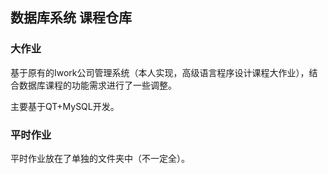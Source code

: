 ## 数据库系统 课程仓库

### 大作业

基于原有的Iwork公司管理系统（本人实现，高级语言程序设计课程大作业），结合数据库课程的功能需求进行了一些调整。

主要基于QT+MySQL开发。

### 平时作业

平时作业放在了单独的文件夹中（不一定全）。
